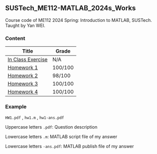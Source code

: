 ## SUSTech_ME112-MATLAB_2024s_Works

Course code of ME112 2024 Spring: Introduction to MATLAB, SUSTech. Taught by Yan WEI.

### Content

| Title                          | Grade   |
| ------------------------------ | ------- |
| [In Class Exercise](Exercise/) | N/A     |
| [Homework 1](Homework1/)       | 100/100 |
| [Homework 2](Homework2/)       | 98/100  |
| [Homework 3](Homework3/)       | 100/100 |
| [Homework 4](Homework4/)       | 100/100 |

### Example

`HW1.pdf` , `hw1.m` , `hw1-ans.pdf`

Uppercase letters `.pdf`: Question description

Lowercase letters `.m`: MATLAB script file of my answer

Lowercase letters `-ans.pdf`: MATLAB publish file of my answer
